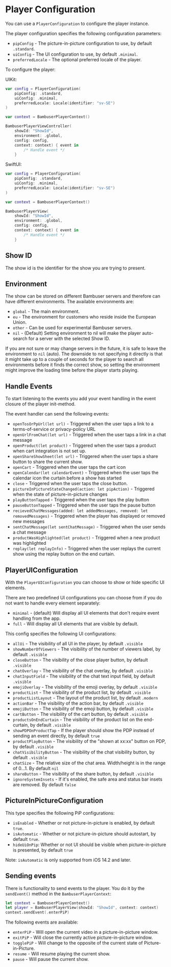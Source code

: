# Player Configuration

You can use a `PlayerConfiguration` to configure the player instance. 

The player configuration specifies the following configuration parameters:

* `pipConfig` - The picture-in-picture configuration to use, by default `.standard`.
* `uiConfig` - The UI configuration to use, by default `.minimal`.
* `preferredLocale` - The optional preferred locale of the player.

To configure the player:

UIKit: 
```swift
var config = PlayerConfiguration(
    pipConfig: .standard,
    uiConfig: .minimal,
    preferredLocale: Locale(identifier: "sv-SE")
)

var context = BambuserPlayerContext()

BambuserPlayerViewController(
    showId: "ShowId",
    environment: .global,
    config: config,
    context: context) { event in
        /* Handle event */
    }
```

SwiftUI:

```swift
var config = PlayerConfiguration(
    pipConfig: .standard,
    uiConfig: .minimal,
    preferredLocale: Locale(identifier: "sv-SE")
)

var context = BambuserPlayerContext()

BambuserPlayerView(
    showId: "ShowId",
    environment: .global,
    config: config,
    context: context) { event in
        /* Handle event */
    }
```

## Show ID

The show id is the identifier for the show you are trying to present.


## Environment

The show can be stored on different Bambuser servers and therefore can have different environments. The available environments are:
* `global` - The main environment.
* `eu` - The environment for customers who reside inside the European Union.
* `other` - Can be used for experimental Bambuser servers.
* `nil` - (Default) Setting environment to nil will make the player auto-search for a server with the selected Show ID.

If you are not sure or may change servers in the future, it is safe to leave the environment to `nil` (auto). The downside to not specifying it directly is that it might take up to a couple of seconds for the player to search all environments before it finds the correct show, so setting the environment might improve the loading time before the player starts playing.

## Handle Events

To start listening to the events you add your event handling in the event closure of the player init-method.

The event handler can send the following events:

* `openTosOrPpUrl(let url)` - Triggered when the user taps a link to a terms-of-service or privacy-policy URL
* `openUrlFromChat(let url)` - Triggered when the user taps a link in a chat message
* `openProduct(let product)` - Triggered when the user taps a product when cart integration is not set up.
* `openShareShowSheet(let url)` - Triggered when the user taps a share button to share the current show.
* `openCart` - Triggered when the user taps the cart icon
* `openCalendar(let calendarEvent)` - Triggered when the user taps the calendar icon the curtain before a show has started
* `close` - Triggered when the user taps the close button.
* `pictureInPictureStateChanged(action: let pipAction)` - Triggered when the state of picture-in-picture changes
* `playButtonTapped` - Triggered when the user taps the play button
* `pauseButtonTapped` - Triggered when the user taps the pause button
* `recievedChatMessages(added: let addedMessages, removed: let removedMessages)` - Triggered when the player has displayed or removed new messages
* `sentChatMessage(let sentChatMessage)` - Triggered when the user sends a chat message
* `productWasHighlighted(let product)` - Triggered when a new product was highlighted
* `replay(let replayInfo)` - Triggered when the user replays the current show using the replay button on the end curtain.


## PlayerUIConfiguration

With the `PlayerUIConfiguration` you can choose to show or hide specific UI elements.

There are two predefined UI configurations you can choose from if you do not want to handle every element separately:
- `minimal` - (default) Will display all UI elements that don't require event handling from the app.
- `full` - Will display all UI elements that are visible by default.

This config specifies the following UI configurations:

* `allUi` - The visibility of all UI in the player, by default `.visible`
* `showNumberOfViewers` - The visibility of the number of viewers label, by default `.visible`
* `closeButton` - The visibility of the close player button, by default `.visible`
* `chatOverlay` - The visibility of the chat overlay, by default `.visible`
* `chatInputField` - The visibility of the chat text input field, by default `.visible`
* `emojiOverlay` - The visibility of the emoji overlay, by default `.visible`
* `productList` - The visibility of the product list, by default `.visible`
* `productListLayout` - The layout of the product list, by default `.modern`
* `actionBar` - The visibility of the action bar, by default `.visible`
* `emojiButton` - The visibility of the emoji button, by default `.visible`
* `cartButton` - The visibility of the cart button, by default `.visible`
* `productsOnEndCurtain` - The visibility of the product list on the end-curtain, by default `.visible`
* `showPDPOnProductTap` - If the player should show the PDP instead of sending an event directly, by default `true`
* `productPlayButton` - The visibility of the "shown at xx:xx" button on PDP, by default `.visible`
* `chatVisibilityButton` - The visibility of the chat visibility button, by default `.visible`
* `chatSize` - The relative size of the chat area. Width/height is in the range of 0...1. By default `nil`
* `shareButton` - The visibility of the share button, by default `.visible`
* `ignoreSystemInsets` - If it's enabled, the safe area and status bar insets are removed. By default `false`


## PictureInPictureConfiguration

This type specifies the following PiP configurations:

* `isEnabled` - Whether or not picture-in-picture is enabled, by default `true`.
* `isAutomatic` - Whether or not picture-in-picture should autostart, by default `true`.
* `hideUiOnPip`: Whether or not UI should be visible when picture-in-picture is presented, by default `true`

Note: `isAutomatic` is only supported from iOS 14.2 and later.

## Sending events

There is functionality to send events to the player. You do it by the `sendEvent()` method in the `BambuserPlayerContext`:

```swift
let context = BambuserPlayerContext()
let player = BambuserPlayerView(showId: "ShowId", context: context)
context.sendEvent(.enterPiP)
```

The following events are available:
* `enterPiP` - Will open the current video in a picture-in-picture window.
* `exitPiP` - Will close the currently active picture-in-picture window.
* `togglePiP` - Will change to the opposite of the current state of Picture-in-Picture.
* `resume` - Will resume playing the current show.
* `pause` - Will pause the current show.
